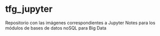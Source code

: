 # tfg_jupyter
Repositorio con las imágenes correspondientes a Jupyter Notes para los módulos de bases de datos noSQL para Big Data

